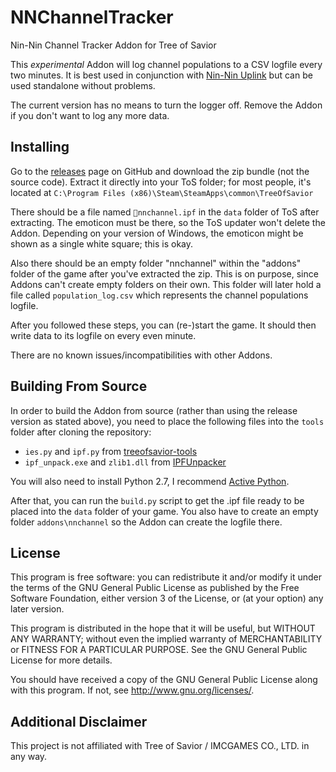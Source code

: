 # NNChannelTracker

Nin-Nin Channel Tracker Addon for Tree of Savior

This _experimental_ Addon will log channel populations to a CSV logfile every
two minutes. It is best used in conjunction with [Nin-Nin Uplink](https://github.com/ScorpicSavior/NinNinUplink)
but can be used standalone without problems.

The current version has no means to turn the logger off. Remove the Addon if you
don't want to log any more data.

## Installing

Go to the [releases](https://github.com/ScorpicSavior/NNChannelTracker/releases)
page on GitHub and download the zip bundle (not the source code). Extract it
directly into your ToS folder; for most people, it's located at
`C:\Program Files (x86)\Steam\SteamApps\common\TreeOfSavior`

There should be a file named `📜nnchannel.ipf` in the `data` folder of ToS
after extracting. The emoticon must be there, so the ToS updater won't delete
the Addon. Depending on your version of Windows, the emoticon might be shown as
a single white square; this is okay.

Also there should be an empty folder "nnchannel" within the "addons" folder of
the game after you've extracted the zip. This is on purpose, since Addons can't
create empty folders on their own. This folder will later hold a file called
`population_log.csv` which represents the channel populations logfile.

After you followed these steps, you can (re-)start the game. It should then
write data to its logfile on every even minute.

There are no known issues/incompatibilities with other Addons.

## Building From Source

In order to build the Addon from source (rather than using the release version
as stated above), you need to place the following files into the `tools` folder
after cloning the repository:

* `ies.py` and `ipf.py` from [treeofsavior-tools](https://github.com/TwoLaid/treeofsavior-tools)
* `ipf_unpack.exe` and `zlib1.dll` from [IPFUnpacker](https://github.com/r1emu/IPFUnpacker)

You will also need to install Python 2.7, I recommend [Active Python](http://www.activestate.com/activepython/downloads).

After that, you can run the `build.py` script to get the .ipf file ready
to be placed into the `data` folder of your game. You also have to create an
empty folder `addons\nnchannel` so the Addon can create the logfile there.

## License

This program is free software: you can redistribute it and/or modify
it under the terms of the GNU General Public License as published by
the Free Software Foundation, either version 3 of the License, or
(at your option) any later version.

This program is distributed in the hope that it will be useful,
but WITHOUT ANY WARRANTY; without even the implied warranty of
MERCHANTABILITY or FITNESS FOR A PARTICULAR PURPOSE.  See the
GNU General Public License for more details.

You should have received a copy of the GNU General Public License
along with this program.  If not, see <http://www.gnu.org/licenses/>.

## Additional Disclaimer

This project is not affiliated with Tree of Savior / IMCGAMES CO., LTD. in any way.

